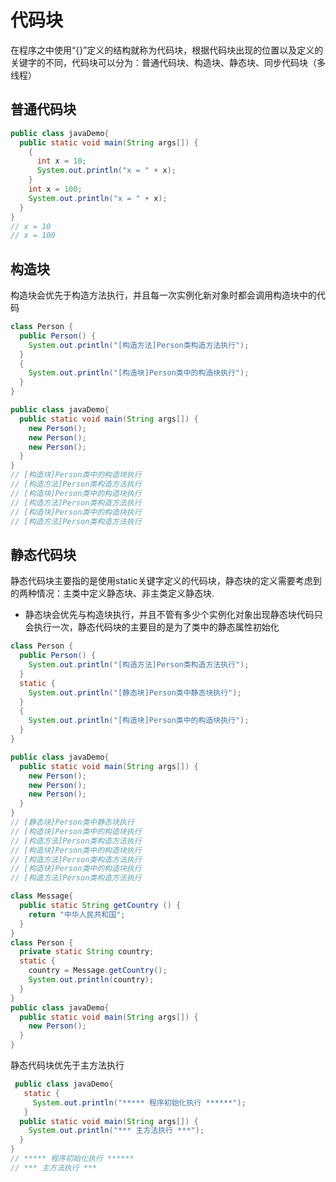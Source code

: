 # 代码块

在程序之中使用“{}”定义的结构就称为代码块，根据代码块出现的位置以及定义的关键字的不同，代码块可以分为：普通代码块、构造块、静态块、同步代码块（多线程）

## 普通代码块

``` java
public class javaDemo{
  public static void main(String args[]) {
    {
      int x = 10;
      System.out.println("x = " + x);
    }
    int x = 100;
    System.out.println("x = " + x);
  }
}
// x = 10
// x = 100
```

## 构造块

构造块会优先于构造方法执行，并且每一次实例化新对象时都会调用构造块中的代码

``` java
class Person {
  public Person() {
    System.out.println("[构造方法]Person类构造方法执行");
  }
  {
    System.out.println("[构造块]Person类中的构造块执行");
  }
}

public class javaDemo{
  public static void main(String args[]) {
    new Person();
    new Person();
    new Person();
  }
}
// [构造块]Person类中的构造块执行
// [构造方法]Person类构造方法执行
// [构造块]Person类中的构造块执行
// [构造方法]Person类构造方法执行
// [构造块]Person类中的构造块执行
// [构造方法]Person类构造方法执行
```

## 静态代码块

静态代码块主要指的是使用static关键字定义的代码块，静态块的定义需要考虑到的两种情况：主类中定义静态块、非主类定义静态块.

* 静态块会优先与构造块执行，并且不管有多少个实例化对象出现静态块代码只会执行一次，静态代码块的主要目的是为了类中的静态属性初始化 

``` java
class Person {
  public Person() {
    System.out.println("[构造方法]Person类构造方法执行");
  }
  static {
    System.out.println("[静态块]Person类中静态块执行");
  }
  {
    System.out.println("[构造块]Person类中的构造块执行");
  }
}

public class javaDemo{
  public static void main(String args[]) {
    new Person();
    new Person();
    new Person();
  }
}
// [静态块]Person类中静态块执行
// [构造块]Person类中的构造块执行
// [构造方法]Person类构造方法执行
// [构造块]Person类中的构造块执行
// [构造方法]Person类构造方法执行
// [构造块]Person类中的构造块执行
// [构造方法]Person类构造方法执行
```

``` java 
class Message{
  public static String getCountry () {
    return "中华人民共和国";
  }
}
class Person {
  private static String country;
  static {
    country = Message.getCountry();
    System.out.println(country);
  }
}
public class javaDemo{
  public static void main(String args[]) {
    new Person();
  }
}
```

静态代码块优先于主方法执行

``` java
 public class javaDemo{
   static {
     System.out.println("***** 程序初始化执行 ******");
   }
  public static void main(String args[]) {
    System.out.println("*** 主方法执行 ***");
  }
}
// ***** 程序初始化执行 ******
// *** 主方法执行 *** 
```
